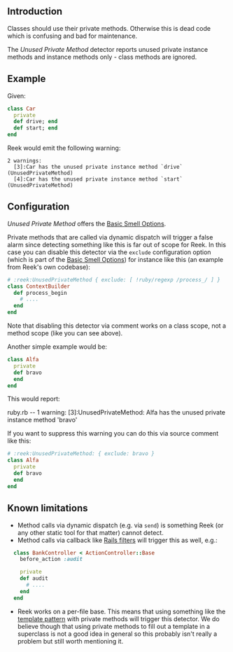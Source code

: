 ## Introduction

Classes should use their private methods. Otherwise this is dead
code which is confusing and bad for maintenance.

The _Unused Private Method_ detector reports unused private instance
methods and instance methods only - class methods are ignored.

## Example

Given:

```Ruby
class Car
  private
  def drive; end
  def start; end
end
```

Reek would emit the following warning:

```
2 warnings:
  [3]:Car has the unused private instance method `drive` (UnusedPrivateMethod)
  [4]:Car has the unused private instance method `start` (UnusedPrivateMethod)
```

## Configuration

_Unused Private Method_ offers the [Basic Smell Options](Basic-Smell-Options.md).

Private methods that are called via dynamic dispatch
will trigger a false alarm since detecting something like this is far out of
scope for Reek. In this case you can disable this detector via the `exclude`
configuration option (which is part of the [Basic Smell Options](Basic-Smell-Options.md))
for instance like this (an example from Reek's own codebase):

```Ruby
# :reek:UnusedPrivateMethod { exclude: [ !ruby/regexp /process_/ ] }
class ContextBuilder
  def process_begin
    # ....
  end
end
```

Note that disabling this detector via comment works on a class scope, not
a method scope (like you can see above).

Another simple example would be:

```Ruby
class Alfa
  private
  def bravo
  end
end
```

This would report:

>>
ruby.rb -- 1 warning:
  [3]:UnusedPrivateMethod: Alfa has the unused private instance method 'bravo'

If you want to suppress this warning you can do this via source comment like this:

```Ruby
# :reek:UnusedPrivateMethod: { exclude: bravo }
class Alfa
  private
  def bravo
  end
end
```

## Known limitations

* Method calls via dynamic dispatch (e.g. via `send`) is something Reek (or any other
  static tool for that matter) cannot detect.
* Method calls via callback like [Rails filters](http://guides.rubyonrails.org/action_controller_overview.html#filters)
  will trigger this as well, e.g.:

```Ruby
  class BankController < ActionController::Base
    before_action :audit

    private
    def audit
      # ....
    end
  end
```
* Reek works on a per-file base. This means that using something like the [template pattern](https://en.wikipedia.org/wiki/Template_method_pattern)
  with private methods will trigger this detector.
  We do believe though that using private methods to fill out a template in a
  superclass is not a good idea in general so this probably isn't really a problem
  but still worth mentioning it.


